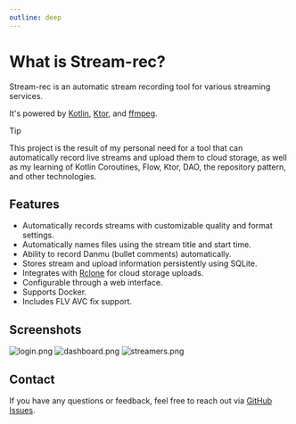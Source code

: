 ```yaml
---
outline: deep
---
```


# What is Stream-rec?

Stream-rec is an automatic stream recording tool for various streaming services.

It's powered by [Kotlin](https://kotlinlang.org/), [Ktor](https://ktor.io/), and [ffmpeg](https://ffmpeg.org/).

> [!TIP]
> This project is the result of my personal need for a tool that can automatically record live streams and upload them to cloud storage, as well as my learning of Kotlin Coroutines, Flow, Ktor, DAO, the repository pattern, and other technologies.

## Features

- Automatically records streams with customizable quality and format settings.
- Automatically names files using the stream title and start time.
- Ability to record Danmu (bullet comments) automatically.
- Stores stream and upload information persistently using SQLite.
- Integrates with [Rclone](https://rclone.org/) for cloud storage uploads.
- Configurable through a web interface.
- Supports Docker.
- Includes FLV AVC fix support.

## Screenshots

![login.png](en/login.png)
![dashboard.png](en/dashboard.png)
![streamers.png](en/streamers.png)

## Contact

If you have any questions or feedback, feel free to reach out via [GitHub Issues](https://github.com/stream-rec/stream-rec/issues).
